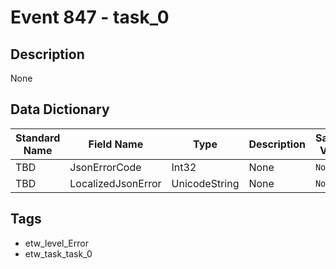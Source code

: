 # Event 847 - task_0

## Description
None

## Data Dictionary
|Standard Name|Field Name|Type|Description|Sample Value|
|---|---|---|---|---|
|TBD|JsonErrorCode|Int32|None|`None`|
|TBD|LocalizedJsonError|UnicodeString|None|`None`|

## Tags
* etw_level_Error
* etw_task_task_0